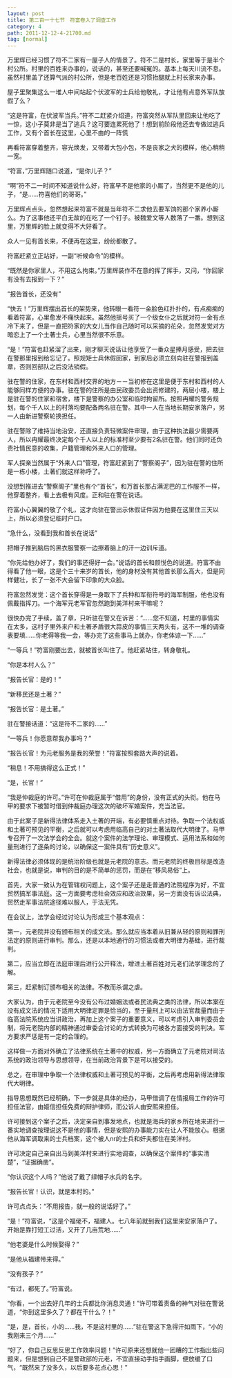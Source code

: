 ```yaml
---
layout: post
title: 第二百一十七节　符富卷入了调查工作
category: 4
path: 2011-12-12-4-21700.md
tag: [normal]
---
```


万里辉已经习惯了符不二家有一屋子人的情景了。符不二是村长，家里等于是半个村公所。村里的百姓来办事的，说话的，甚至还要喊冤的。基本上每天川流不息。虽然村里盖了还算气派的村公所，但是老百姓还是习惯抬腿就上村长家来办事。

屋子里聚集这么一堆人中间站起个伏波军的士兵给他敬礼，才让他有点意外军队放假了么？

“这是符富，在伏波军当兵。”符不二赶紧介绍道，符富突然从军队里回来让他吃了一惊，这小子莫非是当了逃兵？这可要连累死他了！想到前阶段他还去专做过逃兵工作，又有个首长在这里，心里不由的一阵慌

再看符富穿着整齐，容光焕发，又带着大包小包，不是丧家之犬的模样，他心稍稍一宽。

“符富，”万里辉随口说道，“是你儿子？”

“啊”符不二一时间不知道说什么好，符富早不是他家的小厮了，当然更不是他的儿子，“是……符喜他们的哥哥。”

万里辉点点头，忽然想起来符富不就是当年符不二求他去要军饷的那个家养小厮么。为了这事他还平白无故的在吃了一个钉子。被魏爱文等人数落了一番。想到这里，万里辉的脸上就变得不大好看了。

众人一见有首长来，不便再在这里，纷纷都散了。

符富赶紧立正站好，一副“听候命令”的模样。

“既然是你家里人，不用这么拘束。”万里辉装作不在意的挥了挥手，又问，“你回家有没有去报到一下？”

“报告首长，还没有”

“快去！”万里辉摆出首长的架势来，他转眼一看符一金脸色红扑扑的，有点痴痴的看着符富，心里愈发不痛快起来。虽然他摇号买了一个级女仆之后就对符一金有点冷下来了，但是一直把符家的大女儿当作自己随时可以采摘的花朵，忽然发觉对方暗恋上了一个土著士兵，心里当然很不乐意。

“是！”符富也赶紧溜了出来，刚才聊天说话让他享受了一番众星捧月感受，把去驻在警那里报到给忘记了。照规矩士兵休假回家，到家后必须立刻向驻在警报到盖章，否则回部队之后没法销假。

驻在警的住家，在东村和西村交界的地方－－当初修在这里是便于东村和西村的人能够同样方便的办事。驻在警的住所是由民政委员会出资修建的，两层小楼，楼上是驻在警的住家和宿舍，楼下是警察的办公室和临时拘留所。按照冉耀的警务规划，每个千人以上的村落均要配备两名驻在警。其中一人在当地长期安家落户，另一人由新进警察轮换担任。

驻在警除了维持当地治安，还直接负责轻微案件审理，由于这种执法最少需要两人，所以冉耀最终决定每个千人以上的标准村至少要有2名驻在警。他们同时还负责社情民意的收集，户籍管理和外来人口的管理。

军人探亲当然属于“外来人口”管理，符富赶紧到了“警察阁子”，因为驻在警的住所是一栋小楼，土著们就这样称呼了。

没想到推进去“警察阁子”里也有个“首长”，和万首长那占满泥巴的工作服不一样，他穿着整齐，看上去极有风度。正和驻在警在说话。

符富小心翼翼的敬了个礼，这才向驻在警出示休假证件因为他要在这里住三天以上，所以必须登记临时户口。

“急什么，没看到我和首长在说话”

把帽子推到脑后的黑衣服警察一边擦着脑上的汗一边训斥道。

“你先给他办好了，我们的事还得好一会。”说话的首长和颜悦色的说道。符富不由得看了他一眼，这是个三十来岁的首长，他的身材没有其他首长那么高大，但是同样健壮，长了一张不大会留下印象的大众脸。

符富忽然发觉：这个首长穿得是一身取下了兵种和军衔符号的海军制服，他也没有佩戴指挥刀。一个海军元老军官忽然跑到美洋村来干嘛呢？

很快办完了手续，盖了章，只听驻在警又在诉苦：“……您不知道，村里的事情实在太多，这村子里外来户和土著矛盾很大蒜皮的事情三天两头有，这不一堆的调查表要填……你老得等我一会，等办完了这些事马上就办，你老体谅一下……”

“一等兵！”符富刚要出去，就被首长叫住了。他赶紧站住，转身敬礼。

“你是本村人么？”

“报告长官：是的！”

“新移民还是土著？”

“报告长官：是土著。”

驻在警接话道：“这是符不二家的……”

“一等兵！你愿意帮我办事吗？”

“报告长官！为元老服务是我的荣誉！”符富按照套路大声的说着。

“稍息！不用搞得这么正式！”

“是，长官！”

“我是仲裁庭的许可。”许可在仲裁庭属于“借用”的身份，没有正式的头衔。他在马甲的要求下被暂时借到仲裁庭办理这次的破坏军婚案件，充当法官。

由于此案子是新得法律体系走入土著的开端，有必要慎重点对待。争取一个法权威和土著可预见的平衡，之后就可以考虑用临高自己的对土著法取代大明律了。马甲专召开了一次法学会的全会。就这个案件的法学理论、审理模式、适用法系和如何量刑进行了逐条的讨论，以确保这一案件具有“历史意义”。

新得法律必须体现的是统治阶级也就是元老院的意志。而元老院的终极目标是改造社会，也就是说，审判的目的是不简单的惩罚，而是在“移风易俗“上。

首先，大家一致认为在管辖权问题上，这个案子还是走普通的法院程序为好，不宜贸然搞军事法庭。这一方面要考虑社会效应和政治效果，另一方面没有诉讼法典，贸然走军事法院途径难以服人，于法无凭。

在会议上，法学会经过讨论认为形成三个基本观点：

第一，元老院并没有颁布相关的成文法。那么就应当本着从旧兼从轻的原则和罪刑法定的原则进行审判。那么，还是以本地通行的习惯法或者大明律为基础，进行裁判。

第二，应当立即在法庭审理后进行公开释法，增进土著百姓对元老们法学理念的了解。

第三，赶紧制订颁布相关的法律。不教而杀谓之虐。

大家认为，由于元老院至今没有公布过婚姻法或者民法典之类的法律，所以本案在没有成文法的情况下适用大明律定罪是恰当的，至于量刑上可以由法官裁量而由于临高法院系统应当讲政治，再加上这个案子的重要意义，可以考虑引入审判委员会制，将元老院内部的精神通过审委会讨论的方式转换为可被各方面接受的判决。军方要求严惩是有一定的合理的。

这样做一方面对外确立了法律系统在土著中的权威，另一方面确立了元老院对司法系统的政治领导与思想领导，在当前政治背景下是可以接受的。

总之，在审理中争取一个法律权威和土著可预见的平衡，之后再考虑用新得法律取代大明律。

指导思想既然已经明确，下一步就是具体的经办，马甲借调了在情报局工作的许可担任法官，由姬信担任免费的辩护律师，而公诉人由安熙来担任。

许可接到这个案子之后，决定亲自到事发地点，也就是海兵的家乡所在地来进行一番实地调查按理说这不是他的事情，但是安熙的办事能力实在让人不能放心。根据他从海军调取来的士兵档案，这个被人nr的士兵和奸夫都住在美洋村。

许可决定自己亲自出马到美洋村来进行实地调查，以确保这个案件的“事实清楚”，“证据确凿”。

“你认识这个人吗？”他说了戴了绿帽子水兵的名字。

“报告长官！认识，就是本村的。”

许可点点头：“不用报告，就一般的说话好了。”

“是！”符富说，“这是个福佬不，福建人。七八年前就到我们这里来安家落户了。开始是靠打短工过活，又开了几亩荒地……”

“他老婆是什么时候娶得？”

“是他从福建带来得。”

“没有孩子？”

“有过，都死了。”符富说。

“你看，一个出去好几年的士兵都比你消息灵通！”许可带着责备的神气对驻在警说道，“你到这里多久了？都在干什么？！”

“是，是，首长，小的……我，不是这村里的……”驻在警这下急得汗如雨下，“小的我刚来三个月……”

“好了，你自己反思反思工作效率问题！”许可原来还想就他一团糟的工作指出些问题来，但是想到自己不是警政部的元老，不宜直接动手指手画脚，便放缓了口气，“既然来了没多久，以后要多花点心思！”
